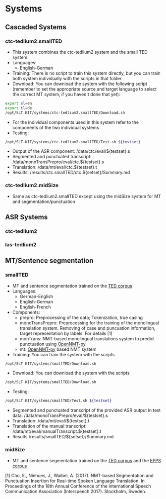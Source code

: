 # Systems

## Cascaded Systems

### ctc-tedlium2.smallTED
 * This system combines the ctc-tedlium2 system and the small TED system.
 * Languages:
   * English-German
 * Training: There is no script to train this system directly, but you can train both system individually with the scripts in that folder
 * Download: You can download the system with the following script (remember to set the appropriate source and target language to select the correct MT system, if you haven't done that yet):

 ```bash
 export sl=en
 export tl=de
 /opt/SLT.KIT/systems/ctc-tedlium2.smallTED/Download.sh
 ```
  * For the individual components used in this system refer to the components of the two individual systems
  * Testing:
  ```bash
  /opt/SLT.KIT/systems/ctc-tedlium2.smallTED/Test.sh ${testset}
  ```
  
   * Output of the ASR component:  /data/ctc/eval/${testset}.s
   * Segmented and punctuated transcript: /data/monoTransPrepro/eval/ctc.${testset}.s
   * Translation: /data/mt/eval/ctc.${testset}.t
   * Results: /results/ctc.smallTED/ctc.${setset}/Summary.md

### ctc-tedlium2.midSize
  * Same as ctc-tedlium2.smallTED except using the midSize system for MT and segmentation/punctuation

## ASR Systems

### ctc-tedlium2


### las-tedlium2



## MT/Sentence segmentation

### smallTED
* MT and sentence segmentation trained on the  [TED corpus](https://wit3.fbk.eu/)
* Languages:
  * German-English
  * English-German
  * English-French
* Components:
  * prepro: Preprocessing of the data; Tokenization, true casing
  * monoTransPrepro: Preprocessing for the training of the monolingual translation system. Removing of case and puncuation information, target representation by labels. For details [1]
  * monTrans: NMT-based monolingual translations system to predict punctuation using [OpenNMT-py](http://opennmt.net/)
  * mt: [OpenNMT-py](http://opennmt.net/) based NMT system
* Training: You can train the system with the scripts
```bash
/opt/SLT.KIT/systems/smallTED/Download.sh
```
* Download: You can download the system with the scripts

```bash
/opt/SLT.KIT/systems/smallTED/Download.sh
```
 * Testing:
 ```bash
 /opt/SLT.KIT/systems/smallTED/Test.sh ${testset}
 ```
   * Segmented and punctuated transcript of the provided ASR output in test data: /data/monoTransPrepro/eval/${testset}.s
   * Translation: /data/mt/eval/${testset}.t
   * Translation of the manual transcript: /data/mt/eval/manualTranscript.${testset}.t
   * Results /results/smallTED/${setset}/Summary.md


### midSize

* MT and sentence segmentation trained on the  [TED corpus](https://wit3.fbk.eu/) and the [EPPS corpus](http://statmt.org/europarl/)

[1] Cho, E., Niehues, J., Waibel, A. (2017). NMT-based Segmentation and Punctuation Insertion for Real-time Spoken Language Translation. In Proceedings of the 18th Annual Conference of the International Speech Communication Association (Interspeech 2017). Stockholm, Sweden.
